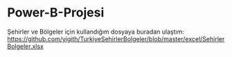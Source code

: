 # Power-B-Projesi  

Şehirler ve Bölgeler için kullandığım dosyaya buradan ulaştım:  
https://github.com/yigith/TurkiyeSehirlerBolgeler/blob/master/excel/SehirlerBolgeler.xlsx
